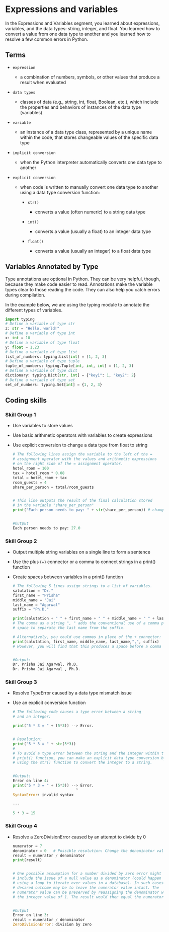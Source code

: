 # Expressions and variables
In the Expressions and Variables segment, you learned about expressions, variables, and the data types: string, integer, and float. You learned how to convert a value from one data type to another and you learned how to resolve a few common errors in Python.

## Terms
- `expression` 
    - a combination of numbers, symbols, or other values that produce a result when evaluated

- `data types` 
    - classes of data (e.g., string, int, float, Boolean, etc.), which include the properties and behaviors of instances of the data type (variables)

- `variable` 
    - an instance of a data type class, represented by a unique name within the code, that stores changeable values of the specific data type

- `implicit conversion`    
    - when the Python interpreter automatically converts one data type to another

- `explicit conversion`
    - when code is written to manually convert one data type to another using a data type conversion function:

        - `str()` 
            - converts a value (often numeric) to a string data type

        - `int()` 
            - converts a value (usually a float) to an integer data type

        - `float()` 
            - converts a value (usually an integer) to a float data type


## Variables Annotated by Type
Type annotations are optional in Python. They can be very helpful, though, because they make code easier to read. Annotations make the variable types clear to those reading the code. They can also help you catch errors during compilation. 

In the example below, we are using the typing module to annotate the different types of variables.

```python
import typing
# Define a variable of type str
z: str = "Hello, world!"
# Define a variable of type int
x: int = 10
# Define a variable of type float
y: float = 1.23
# Define a variable of type list
list_of_numbers: typing.List[int] = [1, 2, 3]
# Define a variable of type tuple
tuple_of_numbers: typing.Tuple[int, int, int] = (1, 2, 3)
# Define a variable of type dict
dictionary: typing.Dict[str, int] = {"key1": 1, "key2": 2}
# Define a variable of type set
set_of_numbers: typing.Set[int] = {1, 2, 3}
```

## Coding skills

### Skill Group 1
- Use variables to store values

- Use basic arithmetic operators with variables to create expressions

- Use explicit conversion to change a data type from float to string

    ```python
    # The following lines assign the variable to the left of the = 
    # assignment operator with the values and arithmetic expressions 
    # on the right side of the = assignment operator.
    hotel_room = 100
    tax = hotel_room * 0.08
    total = hotel_room + tax
    room_guests = 4
    share_per_person = total/room_guests


    # This line outputs the result of the final calculation stored
    # in the variable "share_per_person"
    print("Each person needs to pay: " + str(share_per_person)) # change a data type


    #Output
    Each person needs to pay: 27.0
    ```

### Skill Group 2
- Output multiple string variables on a single line to form a sentence

- Use the plus (+) connector or a comma to connect strings in a print() function

- Create spaces between variables in  a print() function

    ```python
    # The following 5 lines assign strings to a list of variables.
    salutation = "Dr."
    first_name = "Prisha"
    middle_name = "Jai"
    last_name = "Agarwal"
    suffix = "Ph.D."
    
    print(salutation + " " + first_name + " " + middle_name + " " + last_name + ", " + suffix) 
    # The comma as a string ", " adds the conventional use of a comma plus a 
    # space to separate the last name from the suffix.
    
    # Alternatively, you could use commas in place of the + connector:
    print(salutation, first_name, middle_name, last_name,",", suffix)
    # However, you will find that this produces a space before a comma within a string.

    
    #Output:
    Dr. Prisha Jai Agarwal, Ph.D.
    Dr. Prisha Jai Agarwal , Ph.D.
    ```

### Skill Group 3
- Resolve TypeError caused by a data type mismatch issue

- Use an explicit conversion function
    ```python
    # The following code causes a type error between a string 
    # and an integer:

    print("5 * 3 = " + (5*3)) --> Error.


    # Resolution: 
    print("5 * 3 = " + str(5*3))
    #
    # To avoid a type error between the string and the integer within the
    # print() function, you can make an explicit data type conversion by
    # using the str() function to convert the integer to a string. 


    #Output: 
    Error on line 4:
    print("5 * 3 = " + (5*3)) --> Error.
                                ^
    SyntaxError: invalid syntax

    --- 

    5 * 3 = 15
    ```

### Skill Group 4
- Resolve a ZeroDivisionError caused by an attempt to divide by 0
    ```python
    numerator = 7
    denominator = 0   # Possible resolution: Change the denominator value 
    result = numerator / denominator
    print(result)


    # One possible assumption for a number divided by zero error might
    # include the issue of a null value as a denominator (could happen when
    # using a loop to iterate over values in a database). In such cases, the
    # desired outcome may be to leave the numerator value intact. The
    # numerator value can be preserved by reassigning the denominator with 
    # the integer value of 1. The result would then equal the numerator.


    #Output
    Error on line 3:
    result = numerator / denominator
    ZeroDivisionError: division by zero
    ```